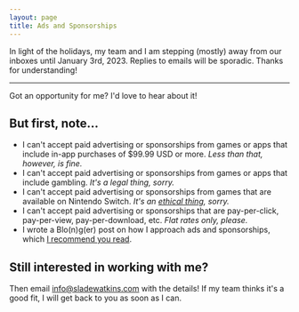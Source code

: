```yaml
---
layout: page
title: Ads and Sponsorships
---
```


In light of the holidays, my team and I am stepping (mostly) away from our inboxes until January 3rd, 2023. Replies to emails will be sporadic. Thanks for understanding!

***

Got an opportunity for me? I'd love to hear about it!

## But first, note...
- I can't accept paid advertising or sponsorships from games or apps that include in-app purchases of $99.99 USD or more. *Less than that, however, is fine.*
- I can't accept paid advertising or sponsorships from games or apps that include gambling. *It's a legal thing, sorry.*
- I can't accept paid advertising or sponsorships from games that are available on Nintendo Switch. *It's an [ethical thing](https://www.kakarikoherald.com/pages/6-ethics-policy), sorry.*
- I can't accept paid advertising or sponsorships that are pay-per-click, pay-per-view, pay-per-download, etc. *Flat rates only, please.*
- I wrote a Blo(n)g(er) post on how I approach ads and sponsorships, which [I recommend you read](/blonger/and-now-a-word-from-our-sponsor/).

## Still interested in working with me?
Then email [info@sladewatkins.com](mailto:info@sladewatkins.com) with the details! If my team thinks it's a good fit, I will get back to you as soon as I can.